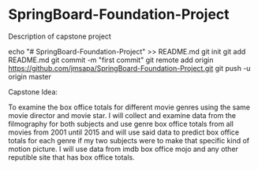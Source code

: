 # SpringBoard-Foundation-Project
Description of capstone project

echo "# SpringBoard-Foundation-Project" >> README.md
git init
git add README.md
git commit -m "first commit"
git remote add origin https://github.com/jmsapa/SpringBoard-Foundation-Project.git
git push -u origin master

Capstone Idea: 

To examine the box office totals for different movie genres using the same movie director and movie star. I will collect and examine data from the filmography for both subjects and use genre box office totals from all movies from 2001 until 2015 and will use said data to predict box office totals for each genre if my two subjects were to make that specific kind of motion picture. I will use data from imdb box office mojo and any other reputible site that has box office totals.
